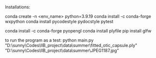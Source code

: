 Installations:

conda create -n <env_name> python=3.9.19
conda install -c conda-forge wxpython
conda install pycodestyle pydocstyle pytest

conda install -c conda-forge pyopengl
conda install plyfile
pip install glfw



to run the program as a test:
python main.py "D:\sunny\Codes\IIB_project\data\summer\fitted_otic_capsule.ply" "D:\sunny\Codes\IIB_project\data\summer\JPEG1187.jpg"
